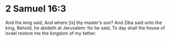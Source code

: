 # 2 Samuel 16:3

And the king said, And where [is] thy master’s son? And Ziba said unto the king, Behold, he abideth at Jerusalem: for he said, To day shall the house of Israel restore me the kingdom of my father.